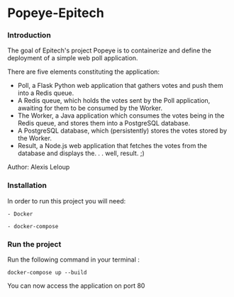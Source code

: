 # Popeye-Epitech

### Introduction ###
The goal of Epitech's project Popeye is to containerize and define the deployment of a simple web poll application.

There are five elements constituting the application:
- Poll, a Flask Python web application that gathers votes and push them into a Redis queue.
- A Redis queue, which holds the votes sent by the Poll application, awaiting for them to be consumed by the Worker.
- The Worker, a Java application which consumes the votes being in the Redis queue, and stores them into a PostgreSQL database.
- A PostgreSQL database, which (persistently) stores the votes stored by the Worker.
- Result, a Node.js web application that fetches the votes from the database and displays the. . . well, result. ;)

Author: Alexis Leloup

### Installation ###

In order to run this project you will need:
    
    - Docker
    
    - docker-compose
    
### Run the project ###

Run the following command in your terminal :

`docker-compose up --build`

You can now access the application on port 80
